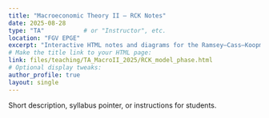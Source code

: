 ```yaml
---
title: "Macroeconomic Theory II — RCK Notes"
date: 2025-08-28
type: "TA"           # or "Instructor", etc.
location: "FGV EPGE"
excerpt: "Interactive HTML notes and diagrams for the Ramsey–Cass–Koopmans unit."
# Make the title link to your HTML page:
link: files/teaching/TA_MacroII_2025/RCK_model_phase.html
# Optional display tweaks:
author_profile: true
layout: single
---
```

Short description, syllabus pointer, or instructions for students.
